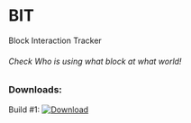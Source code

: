 # BIT
Block Interaction Tracker

###### Check Who is using what block at what world!

### Downloads:

Build #1:
<a href = "https://github.com/SWNetworkDevelopers/BIT/releases/download/Latest/BIT_v0.0.1.phar">![Download](http://thepowergameapp.com/wp-content/uploads/2015/09/25743587688387092089.png)</a>
